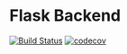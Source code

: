 # Flask Backend
[![Build Status](https://travis-ci.com/GustavoDinizMonteiro/flask-api.svg?branch=master)](https://travis-ci.com/GustavoDinizMonteiro/flask-api)
[![codecov](https://codecov.io/gh/GustavoDinizMonteiro/flask-api/branch/master/graph/badge.svg)](https://codecov.io/gh/GustavoDinizMonteiro/flask-api)